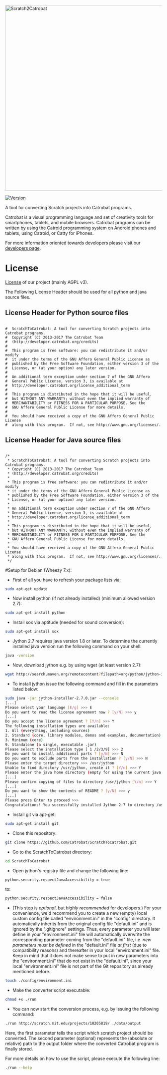 <img title="Scratch2Catrobat" src="https://cloud.githubusercontent.com/assets/3843968/9567706/5a084d76-4f35-11e5-9e3b-5a49256fde86.png" width=595 />

[![Version](https://img.shields.io/badge/version-0.9.0b-blue.svg)](https://img.shields.io/badge/version-0.9.0b-blue.svg)

A tool for converting Scratch projects into Catrobat programs.

Catrobat is a visual programming language and set of creativity tools for smartphones, tablets, and mobile browsers. Catrobat programs can be written by using the Catroid programming system on Android phones and tablets, using Catroid, or Catty for iPhones.

For more information oriented towards developers please visit our [developers page](http://developer.catrobat.org/).

# License

[License](http://developer.catrobat.org/licenses) of our project (mainly AGPL v3).

The Following License Header should be used for all python and java source files.

## License Header for Python source files
<pre lang="python"><code>
#  ScratchToCatrobat: A tool for converting Scratch projects into Catrobat programs.
#  Copyright (C) 2013-2017 The Catrobat Team
#  (http://developer.catrobat.org/credits)
#
#  This program is free software: you can redistribute it and/or modify
#  it under the terms of the GNU Affero General Public License as
#  published by the Free Software Foundation, either version 3 of the
#  License, or (at your option) any later version.
#
#  An additional term exception under section 7 of the GNU Affero
#  General Public License, version 3, is available at
#  http://developer.catrobat.org/license_additional_term
#
#  This program is distributed in the hope that it will be useful,
#  but WITHOUT ANY WARRANTY; without even the implied warranty of
#  MERCHANTABILITY or FITNESS FOR A PARTICULAR PURPOSE. See the
#  GNU Affero General Public License for more details.
#
#  You should have received a copy of the GNU Affero General Public License
#  along with this program.  If not, see http://www.gnu.org/licenses/.
</code></pre>

## License Header for Java source files
<pre lang="java"><code>
/*
 * ScratchToCatrobat: A tool for converting Scratch projects into Catrobat programs.
 * Copyright (C) 2013-2017 The Catrobat Team
 * (http://developer.catrobat.org/credits)
 *
 * This program is free software: you can redistribute it and/or modify
 * it under the terms of the GNU Affero General Public License as
 * published by the Free Software Foundation, either version 3 of the
 * License, or (at your option) any later version.
 *
 * An additional term exception under section 7 of the GNU Affero
 * General Public License, version 3, is available at
 * http://developer.catrobat.org/license_additional_term
 *
 * This program is distributed in the hope that it will be useful,
 * but WITHOUT ANY WARRANTY; without even the implied warranty of
 * MERCHANTABILITY or FITNESS FOR A PARTICULAR PURPOSE. See the
 * GNU Affero General Public License for more details.
 *
 * You should have received a copy of the GNU Affero General Public License
 * along with this program.  If not, see http://www.gnu.org/licenses/.
 */
</code></pre>

#Setup for Debian (Wheezy 7.x):

* First of all you have to refresh your package lists via:
```sh
sudo apt-get update
```
* Now install python (if not already installed) (minimum allowed version 2.7):
```sh
sudo apt-get install python
```
* Install sox via aptitude (needed for sound conversion):
```sh
sudo apt-get install sox
```
* Jython 2.7 requires java version 1.8 or later. To determine the currently installed java version run the following command on your shell:
```sh
java -version
```
* Now, download jython e.g. by using wget (at least version 2.7):
```sh
wget http://search.maven.org/remotecontent?filepath=org/python/jython-installer/2.7.0/jython-installer-2.7.0.jar
```
* To install jython issue the following command and fill in the parameters listed below:
```sh
sudo java -jar jython-installer-2.7.0.jar --console
[...]
Please select your language [E/g] >>> E
Do you want to read the license agreement now ? [y/N] >>> y
[...]
Do you accept the license agreement ? [Y/n] >>> Y
The following installation types are available:
1. All (everything, including sources)
2. Standard (core, library modules, demos and examples, documentation)
3. Minimum (core)
9. Standalone (a single, executable .jar)
Please select the installation type [ 1 /2/3/9] >>> 2
Do you want to install additional parts ? [y/N] >>> N
Do you want to exclude parts from the installation ? [y/N] >>> N
Please enter the target directory >>> /usr/jython
Unable to find directory /usr/jython, create it ? [Y/n] >>> Y
Please enter the java home directory (empty for using the current java runtime) >>>
[...]
Please confirm copying of files to directory /usr/jython [Y/n] >>> Y
[...]
Do you want to show the contents of README ? [y/N] >>> y
[...]
Please press Enter to proceed >>>
Congratulations! You successfully installed Jython 2.7 to directory /usr/jython.
```

* Install git via apt-get:
```sh
sudo apt-get install git
```
* Clone this repository:
```sh
git clone https://github.com/Catrobat/ScratchToCatrobat.git
```
* Go to the ScratchToCatrobat directory:
```sh
cd ScratchToCatrobat
```
* Open jython's registry file and change the following line:
```sh
python.security.respectJavaAccessibility = true
```
to:
```sh
python.security.respectJavaAccessibility = false
```

* (This step is *optional*, but *highly recommended* for developers.) For your convenience, we'd recommend you to create a new (empty) local custom config file called "environment.ini" in the "config" directory. It automatically inherits from the original config file "default.ini" and is ignored by the ".gitignore" settings. Thus, every parameter you will later define in your "environment.ini" file will automatically overwrite the corresponding parameter coming from the "default.ini" file, i.e. *new parameters* *must be defined* in the "default.ini" file *at first* (due to compatibility reasons) and thereafter in your local "environment.ini" file. Keep in mind that it does not make sense to put in new parameters into the "environment.ini" that do not exist in the "default.ini", since your local "environment.ini" file is not part of the Git repository as already mentioned before.
```sh
touch ./config/environment.ini
```

* Make the converter script executable:
```sh
chmod +x ./run
```

* You can now start the conversion process, e.g. by issuing the following command:
```sh
./run http://scratch.mit.edu/projects/10205819/ ./data/output
```

Here, the first parameter tells the script which scratch project should be converted.
The second parameter (optional) represents the (absolute or relative) path to the output folder where the converted Catrobat program is finally stored.

For more details on how to use the script, please execute the following line:
```sh
./run --help
```
